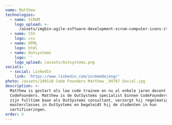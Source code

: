 ```yaml
---
name: Matthew
technologies:
  - name: SCRUM
    logo_upload: >-
      /assets/imgbin-agile-software-development-scrum-computer-icons-iteration-good-night-blue-loop-illustration-ksv3hskmum28q8tdyg7jypbaf.jpg
  - name: CSS
    logo: css
  - name: HTML
    logo: html
  - name: Outsystems
    logo: ''
    logo_upload: /assets/Outsystems.png
socials:
  - social: LinkedIn
    link: 'https://www.linkedin.com/in/memdejong/'
photo: /assets/240110 Code Founders Matthew _94767 Social.jpg
description: >-
  Matthew is gestart als low code trainee en nu al enkele jaren docent bij
  CodeFounders. Matthew is de OutSystems specialist binnen CodeFounders. Naast
  zijn fulltime baan als OutSystems consultant, verzorgt hij regelmatig 
  masterclasses in OutSystems en begeleidt hij de studenten in hun
  certificeringen.
order: 5
---
```










